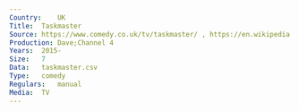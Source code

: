 ```yaml
---
Country:	UK
Title:	Taskmaster
Source:	https://www.comedy.co.uk/tv/taskmaster/ , https://en.wikipedia.org/wiki/Taskmaster_(TV_series)
Production:	Dave;Channel 4
Years:	2015-
Size:	7
Data:	taskmaster.csv
Type:	comedy
Regulars:	manual
Media:	TV
---
```



